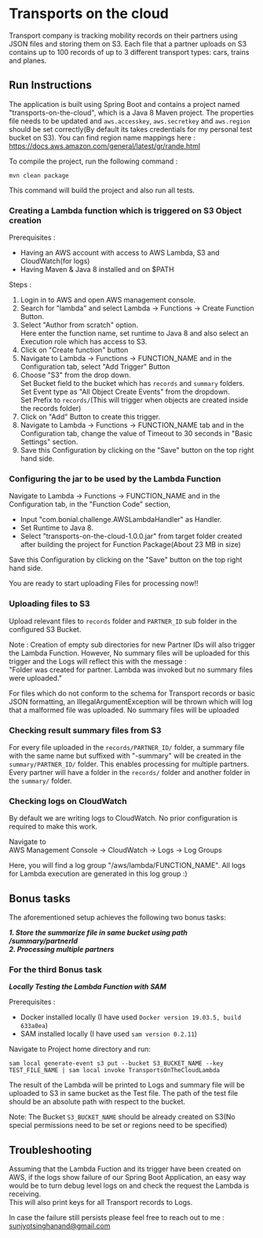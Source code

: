 # Transports on the cloud
Transport company is tracking mobility records on their partners using JSON files and storing them on S3. Each file that a partner uploads on S3 contains up to 100 records of up to 3 different transport types: cars, trains and planes.

## Run Instructions

The application is built using Spring Boot and contains a project named "transports-on-the-cloud", which is a Java 8 Maven project.
The properties file needs to be updated and `aws.accesskey`, `aws.secretkey` and `aws.region` should be set correctly(By default its takes credentials for my personal test bucket on S3). You can find region name mappings here : https://docs.aws.amazon.com/general/latest/gr/rande.html

To compile the project, run the following command :

`mvn clean package`

This command will build the project and also run all tests.

### Creating a Lambda function which is triggered on S3 Object creation

Prerequisites :
- Having an AWS account with access to AWS Lambda, S3 and CloudWatch(for logs)
- Having Maven & Java 8 installed and on $PATH

Steps :
1. Login in to AWS and open AWS management console.
2. Search for "lambda" and select Lambda -> Functions -> Create Function Button.
3. Select "Author from scratch" option.<br/>
   Here enter the function name, set runtime to Java 8 and also select an Execution role which has access to S3.
4. Click on "Create function" button
5. Navigate to Lambda -> Functions -> FUNCTION_NAME and in the Configuration tab, select "Add Trigger" Button
6. Choose "S3" from the drop down.<br/>
   Set Bucket field to the bucket which has `records` and `summary` folders.<br/>
   Set Event type as "All Object Create Events" from the dropdown.<br/>
   Set Prefix to `records/`(This will trigger when objects are created inside the records folder)
7. Click on "Add" Button to create this trigger.
8. Navigate to Lambda -> Functions -> FUNCTION_NAME tab and in the Configuration tab, change the value of Timeout to 30 seconds      in "Basic Settings" section.
9. Save this Configuration by clicking on the "Save" button on the top right hand side.

### Configuring the jar to be used by the Lambda Function

Navigate to Lambda -> Functions -> FUNCTION_NAME and in the Configuration tab, in the "Function Code" section,
- Input "com.bonial.challenge.AWSLambdaHandler" as Handler.
- Set Runtime to Java 8.
- Select "transports-on-the-cloud-1.0.0.jar" from target folder created after building the project for Function Package(About 23 MB in size)

Save this Configuration by clicking on the "Save" button on the top right hand side.

You are ready to start uploading Files for processing now!!

### Uploading files to S3

Upload relevant files to `records` folder and `PARTNER_ID` sub folder in the configured S3 Bucket.

Note : Creation of empty sub directories for new Partner IDs will also trigger the Lambda Function. However, No summary files will be uploaded for this trigger and the Logs will reflect this with the message : <br/>
"Folder was created for partner. Lambda was invoked but no summary files were uploaded."

For files which do not conform to the schema for Transport records or basic JSON formatting, an IllegalArgumentException will be thrown which will log that a malformed file was uploaded. No summary files will be uploaded

### Checking result summary files from S3

For every file uploaded in the `records/PARTNER_ID/` folder, a summary file with the same name but suffixed with "-summary" will be created in the `summary/PARTNER_ID/` folder. 
This enables processing for multiple partners. Every partner will have a folder in the `records/` folder and another folder in the `summary/` folder. 

### Checking logs on CloudWatch

By default we are writing logs to CloudWatch. No prior configuration is required to make this work.

Navigate to <br/>
AWS Management Console -> CloudWatch -> Logs -> Log Groups

Here, you will find a log group "/aws/lambda/FUNCTION_NAME". All logs for Lambda execution are generated in this log group :)


## Bonus tasks
The aforementioned setup achieves the following two bonus tasks:

***1. Store the summarize file in same bucket using path /summary/partnerId <br/>
2. Processing multiple partners***

### For the third Bonus task

***Locally Testing the Lambda Function with SAM***

Prerequisites :
- Docker installed locally (I have used `Docker version 19.03.5, build 633a0ea`)
- SAM installed locally (I have used `sam version 0.2.11`)

Navigate to Project home directory and run:

```sam local generate-event s3 put --bucket S3_BUCKET_NAME --key TEST_FILE_NAME | sam local invoke TransportsOnTheCloudLambda```

The result of the Lambda will be printed to Logs and summary file will be uploaded to S3 in same bucket as the Test file. The path of the test file should be an absolute path with respect to the bucket.

Note: The Bucket `S3_BUCKET_NAME` should be already created on S3(No special permissions need to be set or regions need to be specified)

## Troubleshooting

Assuming that the Lambda Fuction and its trigger have been created on AWS, if the logs show failure of our Spring Boot Application, an easy way would be to turn debug level logs on and check the request the Lambda is receiving. <br/>
This will also print keys for all Transport records to Logs.

In case the failure still persists please feel free to reach out to me : sunjyotsinghanand@gmail.com
